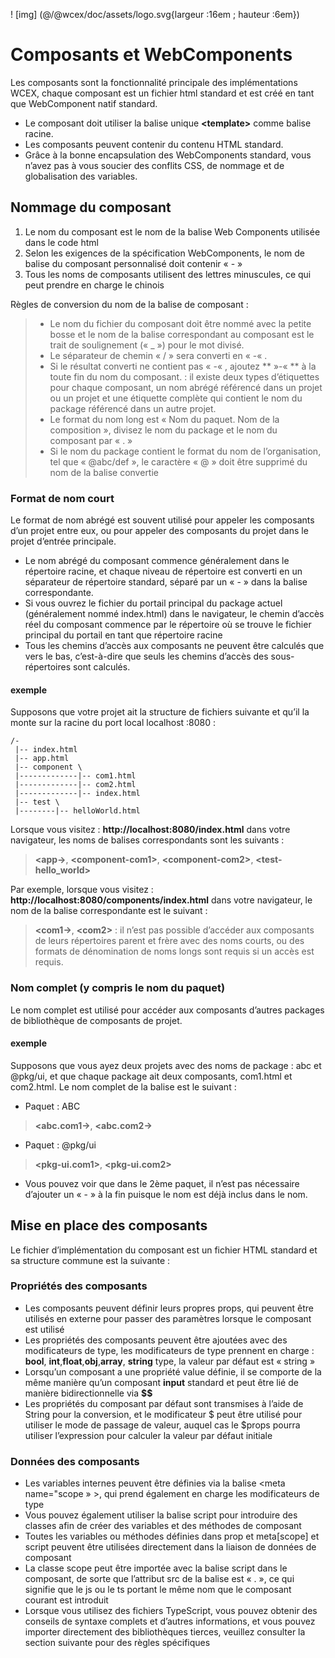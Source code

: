 <!--DESC: {icon:{name:"explore"},id:1} -->

! [img] (@/@wcex/doc/assets/logo.svg{largeur :16em ; hauteur :6em})

# Composants et WebComponents

Les composants sont la fonctionnalité principale des implémentations WCEX, chaque composant est un fichier html standard et est créé en tant que WebComponent natif standard.
- Le composant doit utiliser la balise unique **\<template\>** comme balise racine.
- Les composants peuvent contenir du contenu HTML standard.
- Grâce à la bonne encapsulation des WebComponents standard, vous n’avez pas à vous soucier des conflits CSS, de nommage et de globalisation des variables.

## Nommage du composant
1. Le nom du composant est le nom de la balise Web Components utilisée dans le code html
2. Selon les exigences de la spécification WebComponents, le nom de balise du composant personnalisé doit contenir « - »
3. Tous les noms de composants utilisent des lettres minuscules, ce qui peut prendre en charge le chinois

Règles de conversion du nom de la balise de composant :
> - Le nom du fichier du composant doit être nommé avec la petite bosse et le nom de la balise correspondant au composant est le trait de soulignement (« _ ») pour le mot divisé.
> - Le séparateur de chemin « / » sera converti en « -« .
> - Si le résultat converti ne contient pas « -« , ajoutez ** »-« ** à la toute fin du nom du composant.
> : il existe deux types d’étiquettes pour chaque composant, un nom abrégé référencé dans un projet ou un projet et une étiquette complète qui contient le nom du package référencé dans un autre projet.
> - Le format du nom long est « Nom du paquet. Nom de la composition », divisez le nom du package et le nom du composant par « . »
> - Si le nom du package contient le format du nom de l’organisation, tel que « @abc/def », le caractère « @ » doit être supprimé du nom de la balise convertie

### Format de nom court
Le format de nom abrégé est souvent utilisé pour appeler les composants d’un projet entre eux, ou pour appeler des composants du projet dans le projet d’entrée principale.
- Le nom abrégé du composant commence généralement dans le répertoire racine, et chaque niveau de répertoire est converti en un séparateur de répertoire standard, séparé par un « - » dans la balise correspondante.
- Si vous ouvrez le fichier du portail principal du package actuel (généralement nommé index.html) dans le navigateur, le chemin d’accès réel du composant commence par le répertoire où se trouve le fichier principal du portail en tant que répertoire racine
- Tous les chemins d’accès aux composants ne peuvent être calculés que vers le bas, c’est-à-dire que seuls les chemins d’accès des sous-répertoires sont calculés.

#### exemple
Supposons que votre projet ait la structure de fichiers suivante et qu’il la monte sur la racine du port local localhost :8080 :
```text
/-
 |-- index.html
 |-- app.html
 |-- component \
 |-------------|-- com1.html
 |-------------|-- com2.html
 |-------------|-- index.html
 |-- test \
 |--------|-- helloWorld.html 
```

Lorsque vous visitez : __http://localhost:8080/index.html__ dans votre navigateur, les noms de balises correspondants sont les suivants :

> **\<app-\>**, **\<component-com1\>**, **\<component-com2\>**, **\<test-hello_world\>**

Par exemple, lorsque vous visitez : __http://localhost:8080/components/index.html__ dans votre navigateur, le nom de la balise correspondante est le suivant :

> **\<com1-\>**, **\<com2\>**
> : il n’est pas possible d’accéder aux composants de leurs répertoires parent et frère avec des noms courts, ou des formats de dénomination de noms longs sont requis si un accès est requis.

### Nom complet (y compris le nom du paquet)
Le nom complet est utilisé pour accéder aux composants d’autres packages de bibliothèque de composants de projet.

#### exemple
Supposons que vous ayez deux projets avec des noms de package : abc et @pkg/ui, et que chaque package ait deux composants, com1.html et com2.html. Le nom complet de la balise est le suivant :

- Paquet : ABC
> **\<abc.com1-\>**, **\<abc.com2-\>**

- Paquet : @pkg/ui
> **\<pkg-ui.com1\>**, **\<pkg-ui.com2\>**

- Vous pouvez voir que dans le 2ème paquet, il n’est pas nécessaire d’ajouter un « - » à la fin puisque le nom est déjà inclus dans le nom.

## Mise en place des composants
Le fichier d’implémentation du composant est un fichier HTML standard et sa structure commune est la suivante :

<div><wcex-doc.com-playground files="['component/index.html','component/app.html','component/com.html','component/com.ts']"></wcex-doc.com-playground></div>

### Propriétés des composants
- Les composants peuvent définir leurs propres props, qui peuvent être utilisés en externe pour passer des paramètres lorsque le composant est utilisé
- Les propriétés des composants peuvent être ajoutées avec des modificateurs de type, les modificateurs de type prennent en charge : **bool**, **int**,**float**,**obj**,**array**, **string** type, la valeur par défaut est « string » 
- Lorsqu’un composant a une propriété value définie, il se comporte de la même manière qu’un composant __input__ standard et peut être lié de manière bidirectionnelle via **$$**
- Les propriétés du composant par défaut sont transmises à l’aide de String pour la conversion, et le modificateur $ peut être utilisé pour utiliser le mode de passage de valeur, auquel cas le $props pourra utiliser l’expression pour calculer la valeur par défaut initiale

### Données des composants
- Les variables internes peuvent être définies via la balise \<meta name="scope » \>, qui prend également en charge les modificateurs de type
- Vous pouvez également utiliser la balise script pour introduire des classes afin de créer des variables et des méthodes de composant
- Toutes les variables ou méthodes définies dans prop et meta[scope] et script peuvent être utilisées directement dans la liaison de données de composant
- La classe scope peut être importée avec la balise script dans le composant, de sorte que l’attribut src de la balise est « . », ce qui signifie que le js ou le ts portant le même nom que le composant courant est introduit
- Lorsque vous utilisez des fichiers TypeScript, vous pouvez obtenir des conseils de syntaxe complets et d’autres informations, et vous pouvez importer directement des bibliothèques tierces, veuillez consulter la section suivante pour des règles spécifiques
